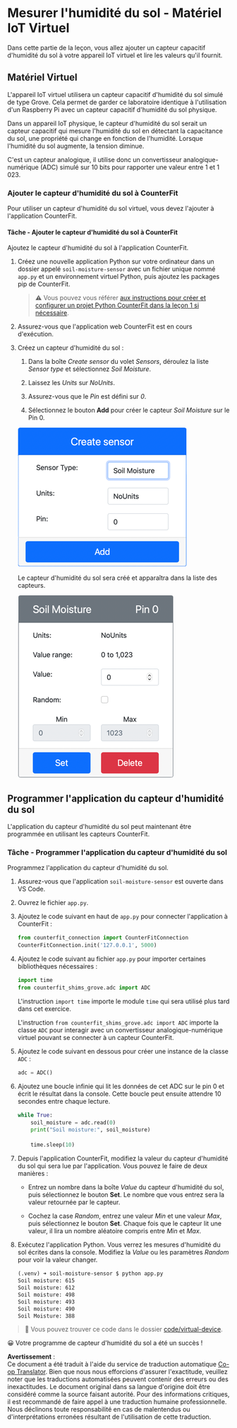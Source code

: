 <!--
CO_OP_TRANSLATOR_METADATA:
{
  "original_hash": "2bf65f162bcebd35fbcba5fd245afac4",
  "translation_date": "2025-08-24T22:39:36+00:00",
  "source_file": "2-farm/lessons/2-detect-soil-moisture/virtual-device-soil-moisture.md",
  "language_code": "fr"
}
-->
# Mesurer l'humidité du sol - Matériel IoT Virtuel

Dans cette partie de la leçon, vous allez ajouter un capteur capacitif d'humidité du sol à votre appareil IoT virtuel et lire les valeurs qu'il fournit.

## Matériel Virtuel

L'appareil IoT virtuel utilisera un capteur capacitif d'humidité du sol simulé de type Grove. Cela permet de garder ce laboratoire identique à l'utilisation d'un Raspberry Pi avec un capteur capacitif d'humidité du sol physique.

Dans un appareil IoT physique, le capteur d'humidité du sol serait un capteur capacitif qui mesure l'humidité du sol en détectant la capacitance du sol, une propriété qui change en fonction de l'humidité. Lorsque l'humidité du sol augmente, la tension diminue.

C'est un capteur analogique, il utilise donc un convertisseur analogique-numérique (ADC) simulé sur 10 bits pour rapporter une valeur entre 1 et 1 023.

### Ajouter le capteur d'humidité du sol à CounterFit

Pour utiliser un capteur d'humidité du sol virtuel, vous devez l'ajouter à l'application CounterFit.

#### Tâche - Ajouter le capteur d'humidité du sol à CounterFit

Ajoutez le capteur d'humidité du sol à l'application CounterFit.

1. Créez une nouvelle application Python sur votre ordinateur dans un dossier appelé `soil-moisture-sensor` avec un fichier unique nommé `app.py` et un environnement virtuel Python, puis ajoutez les packages pip de CounterFit.

    > ⚠️ Vous pouvez vous référer [aux instructions pour créer et configurer un projet Python CounterFit dans la leçon 1 si nécessaire](../../../1-getting-started/lessons/1-introduction-to-iot/virtual-device.md).

1. Assurez-vous que l'application web CounterFit est en cours d'exécution.

1. Créez un capteur d'humidité du sol :

    1. Dans la boîte *Create sensor* du volet *Sensors*, déroulez la liste *Sensor type* et sélectionnez *Soil Moisture*.

    1. Laissez les *Units* sur *NoUnits*.

    1. Assurez-vous que le *Pin* est défini sur *0*.

    1. Sélectionnez le bouton **Add** pour créer le capteur *Soil Moisture* sur le Pin 0.

    ![Les paramètres du capteur d'humidité du sol](../../../../../translated_images/counterfit-create-soil-moisture-sensor.35266135a5e0ae68b29a684d7db0d2933a8098b2307d197f7c71577b724603aa.fr.png)

    Le capteur d'humidité du sol sera créé et apparaîtra dans la liste des capteurs.

    ![Le capteur d'humidité du sol créé](../../../../../translated_images/counterfit-soil-moisture-sensor.81742b2de0e9de60a3b3b9a2ff8ecc686d428eb6d71820f27a693be26e5aceee.fr.png)

## Programmer l'application du capteur d'humidité du sol

L'application du capteur d'humidité du sol peut maintenant être programmée en utilisant les capteurs CounterFit.

### Tâche - Programmer l'application du capteur d'humidité du sol

Programmez l'application du capteur d'humidité du sol.

1. Assurez-vous que l'application `soil-moisture-sensor` est ouverte dans VS Code.

1. Ouvrez le fichier `app.py`.

1. Ajoutez le code suivant en haut de `app.py` pour connecter l'application à CounterFit :

    ```python
    from counterfit_connection import CounterFitConnection
    CounterFitConnection.init('127.0.0.1', 5000)
    ```

1. Ajoutez le code suivant au fichier `app.py` pour importer certaines bibliothèques nécessaires :

    ```python
    import time
    from counterfit_shims_grove.adc import ADC
    ```

    L'instruction `import time` importe le module `time` qui sera utilisé plus tard dans cet exercice.

    L'instruction `from counterfit_shims_grove.adc import ADC` importe la classe `ADC` pour interagir avec un convertisseur analogique-numérique virtuel pouvant se connecter à un capteur CounterFit.

1. Ajoutez le code suivant en dessous pour créer une instance de la classe `ADC` :

    ```python
    adc = ADC()
    ```

1. Ajoutez une boucle infinie qui lit les données de cet ADC sur le pin 0 et écrit le résultat dans la console. Cette boucle peut ensuite attendre 10 secondes entre chaque lecture.

    ```python
    while True:
        soil_moisture = adc.read(0)
        print("Soil moisture:", soil_moisture)
    
        time.sleep(10)
    ```

1. Depuis l'application CounterFit, modifiez la valeur du capteur d'humidité du sol qui sera lue par l'application. Vous pouvez le faire de deux manières :

    * Entrez un nombre dans la boîte *Value* du capteur d'humidité du sol, puis sélectionnez le bouton **Set**. Le nombre que vous entrez sera la valeur retournée par le capteur.

    * Cochez la case *Random*, entrez une valeur *Min* et une valeur *Max*, puis sélectionnez le bouton **Set**. Chaque fois que le capteur lit une valeur, il lira un nombre aléatoire compris entre *Min* et *Max*.

1. Exécutez l'application Python. Vous verrez les mesures d'humidité du sol écrites dans la console. Modifiez la *Value* ou les paramètres *Random* pour voir la valeur changer.

    ```output
    (.venv) ➜ soil-moisture-sensor $ python app.py 
    Soil moisture: 615
    Soil moisture: 612
    Soil moisture: 498
    Soil moisture: 493
    Soil moisture: 490
    Soil Moisture: 388
    ```

> 💁 Vous pouvez trouver ce code dans le dossier [code/virtual-device](../../../../../2-farm/lessons/2-detect-soil-moisture/code/virtual-device).

😀 Votre programme de capteur d'humidité du sol a été un succès !

**Avertissement** :  
Ce document a été traduit à l'aide du service de traduction automatique [Co-op Translator](https://github.com/Azure/co-op-translator). Bien que nous nous efforcions d'assurer l'exactitude, veuillez noter que les traductions automatisées peuvent contenir des erreurs ou des inexactitudes. Le document original dans sa langue d'origine doit être considéré comme la source faisant autorité. Pour des informations critiques, il est recommandé de faire appel à une traduction humaine professionnelle. Nous déclinons toute responsabilité en cas de malentendus ou d'interprétations erronées résultant de l'utilisation de cette traduction.